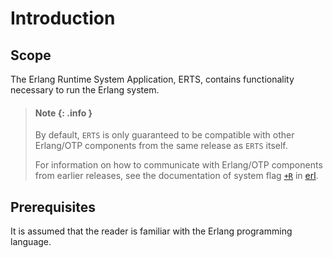 <!--
%CopyrightBegin%

Copyright Ericsson AB 2023. All Rights Reserved.

Licensed under the Apache License, Version 2.0 (the "License");
you may not use this file except in compliance with the License.
You may obtain a copy of the License at

    http://www.apache.org/licenses/LICENSE-2.0

Unless required by applicable law or agreed to in writing, software
distributed under the License is distributed on an "AS IS" BASIS,
WITHOUT WARRANTIES OR CONDITIONS OF ANY KIND, either express or implied.
See the License for the specific language governing permissions and
limitations under the License.

%CopyrightEnd%
-->
# Introduction

## Scope

The Erlang Runtime System Application, ERTS, contains functionality necessary to
run the Erlang system.

> #### Note {: .info }
>
> By default, `ERTS` is only guaranteed to be compatible with other Erlang/OTP
> components from the same release as `ERTS` itself.
>
> For information on how to communicate with Erlang/OTP components from earlier
> releases, see the documentation of system flag [`+R`](erl_cmd.md#compat_rel)
> in [erl](erl_cmd.md).

## Prerequisites

It is assumed that the reader is familiar with the Erlang programming language.
